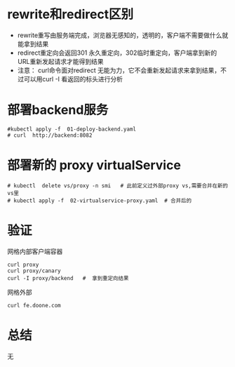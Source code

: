 # rewrite和redirect区别
- rewrite重写由服务端完成，浏览器无感知的，透明的，客户端不需要做什么就能拿到结果
- redirect重定向会返回301 永久重定向，302临时重定向，客户端拿到新的URL重新发起请求才能得到结果
- 注意：  curl命令面对redirect 无能为力，它不会重新发起请求来拿到结果，不过可以用curl -I 看返回的标头进行分析

#  部署backend服务
```
#kubectl apply -f  01-deploy-backend.yaml
# curl  http://backend:8082
```
# 部署新的 proxy virtualService
```
# kubectl  delete vs/proxy -n smi   # 此前定义过外部proxy vs,需要合并在新的vs里
# kubectl apply -f  02-virtualservice-proxy.yaml  # 合并后的
```
# 验证
网格内部客户端容器
```
curl proxy
curl proxy/canary
curl -I proxy/backend   #  拿到重定向结果
```

网格外部
```
curl fe.doone.com
```

#  总结

无
